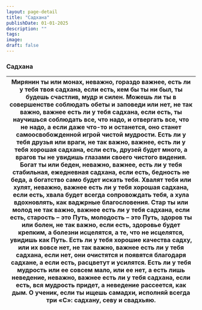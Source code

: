```yaml
---
layout: page-detail
title: "Садхана"
publishDate: 01-01-2025
description: ""
tags:
image:
draft: false
---
```


### Садхана

| Мирянин ты или монах, неважно,  гораздо важнее, есть ли у тебя твоя садхана,  если есть, кем бы ты ни был,  ты будешь счастлив, мудр и силен. Можешь ли ты в совершенстве соблюдать  обеты и заповеди или нет, не так важно,  важнее есть ли у тебя садхана, если есть, ты научишься соблюдать все, что надо,  и отвергать все, что не надо, а если даже что-то и останется, оно станет  самоосвобожденной игрой чистой мудрости. Есть ли у тебя друзья или враги, не так важно,  важнее, есть ли у тебя хорошая садхана,  если есть, друзей будет много, а врагов ты не увидишь  глазами своего чистого видения. Богат ты или беден, неважно,  важнее, есть ли у тебя стабильная,  ежедневная садхана,  если есть, бедность не беда, а богатство само будет искать тебя. Хвалят тебя или хулят, неважно,  важнее есть ли у тебя хорошая садхана,  если есть, хвала будет всегда сопровождать тебя, а хула вдохновлять, как ваджрные благословения. Стар ты или молод не так важно,  важнее есть ли у тебя садхана,  если есть, старость – это Путь, молодость – это Путь, здоров ты или болен, не так важно,  если есть, здоровье будет крепким, а болезни исцелятся,  а те, что не исцелятся, увидишь как Путь. Есть ли у тебя хорошие качества садху,  или их вовсе нет, не так важно,  важнее есть ли у тебя садхана, если нет, они очистятся  и появятся благодаря садхане,  а если есть, расцветут и усилятся. Есть ли у тебя мудрость  или ее совсем мало, или ее нет,  а есть лишь неведение, неважно, важнее есть ли у тебя садхана,  если есть, вся мудрость придет,  а неведение рассеется, как дым. О ученик, если ты ищешь самадхи,  исполняй всегда три «С»:  садхану, севу и свадхьяю. |
| ----------------------------------------------------------------------------------------------------------------------------------------------------------------------------------------------------------------------------------------------------------------------------------------------------------------------------------------------------------------------------------------------------------------------------------------------------------------------------------------------------------------------------------------------------------------------------------------------------------------------------------------------------------------------------------------------------------------------------------------------------------------------------------------------------------------------------------------------------------------------------------------------------------------------------------------------------------------------------------------------------------------------------------------------------------------------------------------------------------------------------------------------------------------------------------------------------------------------------------------------------------------------------------------------------------------------------------------------------------------------------------------------------------------------------------------------------------------------------------------------------------------------------------------------------------------------------------------------------------------------------------------------------------------------------------------------------- |
  
  
